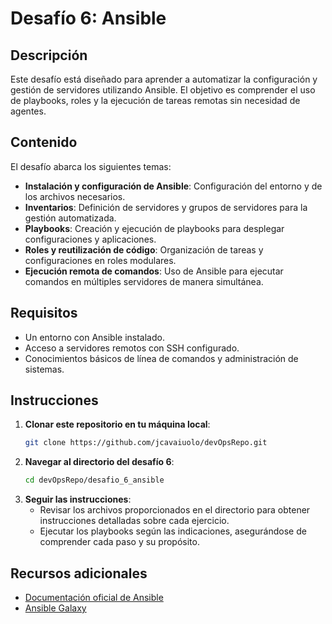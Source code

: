 # Desafío 6: Ansible

## Descripción

Este desafío está diseñado para aprender a automatizar la configuración y gestión de servidores utilizando Ansible. El objetivo es comprender el uso de playbooks, roles y la ejecución de tareas remotas sin necesidad de agentes.

## Contenido

El desafío abarca los siguientes temas:

- **Instalación y configuración de Ansible**: Configuración del entorno y de los archivos necesarios.
- **Inventarios**: Definición de servidores y grupos de servidores para la gestión automatizada.
- **Playbooks**: Creación y ejecución de playbooks para desplegar configuraciones y aplicaciones.
- **Roles y reutilización de código**: Organización de tareas y configuraciones en roles modulares.
- **Ejecución remota de comandos**: Uso de Ansible para ejecutar comandos en múltiples servidores de manera simultánea.

## Requisitos

- Un entorno con Ansible instalado.
- Acceso a servidores remotos con SSH configurado.
- Conocimientos básicos de línea de comandos y administración de sistemas.

## Instrucciones

1. **Clonar este repositorio en tu máquina local**:
   ```bash
   git clone https://github.com/jcavaiuolo/devOpsRepo.git
   ```
2. **Navegar al directorio del desafío 6**:
   ```bash
   cd devOpsRepo/desafio_6_ansible
   ```
3. **Seguir las instrucciones**:
   - Revisar los archivos proporcionados en el directorio para obtener instrucciones detalladas sobre cada ejercicio.
   - Ejecutar los playbooks según las indicaciones, asegurándose de comprender cada paso y su propósito.

## Recursos adicionales

- [Documentación oficial de Ansible](https://docs.ansible.com/)
- [Ansible Galaxy](https://galaxy.ansible.com/)
